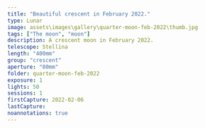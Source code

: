 ```yaml
---
title: "Beautiful crescent in February 2022."
type: Lunar
image: assets\images\gallery\quarter-moon-feb-2022\thumb.jpg
tags: ["The moon", "moon"]
description: A crescent moon in February 2022.
telescope: Stellina
length: "400mm"
group: "crescent"
aperture: "80mm"
folder: quarter-moon-feb-2022
exposure: 1
lights: 50
sessions: 1
firstCapture: 2022-02-06
lastCapture:
noannotations: true
---
```

